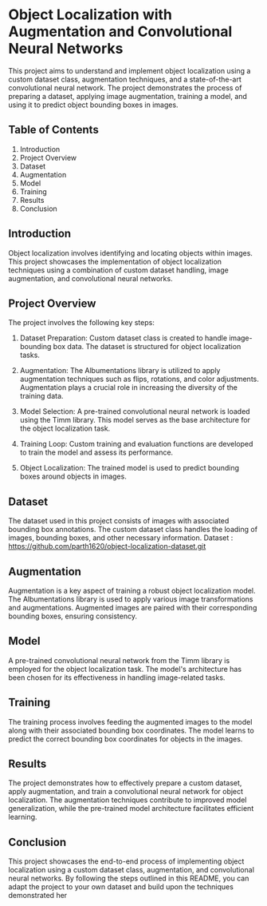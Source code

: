 # Object Localization with Augmentation and Convolutional Neural Networks
This project aims to understand and implement object localization using a custom dataset class, augmentation techniques, and a state-of-the-art convolutional neural network. The project demonstrates the process of preparing a dataset, applying image augmentation, training a model, and using it to predict object bounding boxes in images.

  ## Table of Contents
  1. Introduction
  2. Project Overview
  3. Dataset
  4. Augmentation
  5. Model
  6. Training
  7.   Results
  8.   Conclusion
  
## Introduction
Object localization involves identifying and locating objects within images. This project showcases the implementation of object localization techniques using a combination of custom dataset handling, image augmentation, and convolutional neural networks.

  ## Project Overview
  The project involves the following key steps:
  
  1. Dataset Preparation: Custom dataset class is created to handle image-bounding box data. The dataset is structured for object localization tasks.
  
  2. Augmentation: The Albumentations library is utilized to apply augmentation techniques such as flips, rotations, and color adjustments. Augmentation plays a crucial role in increasing the diversity of the training data.
  
  3. Model Selection: A pre-trained convolutional neural network is loaded using the Timm library. This model serves as the base architecture for the object localization task.
  
  4. Training Loop: Custom training and evaluation functions are developed to train the model and assess its performance.
  
  5. Object Localization: The trained model is used to predict bounding boxes around objects in images.

## Dataset
The dataset used in this project consists of images with associated bounding box annotations. The custom dataset class handles the loading of images, bounding boxes, and other necessary information. Dataset : https://github.com/parth1620/object-localization-dataset.git

## Augmentation
Augmentation is a key aspect of training a robust object localization model. The Albumentations library is used to apply various image transformations and augmentations. Augmented images are paired with their corresponding bounding boxes, ensuring consistency.

## Model
A pre-trained convolutional neural network from the Timm library is employed for the object localization task. The model's architecture has been chosen for its effectiveness in handling image-related tasks.

## Training
The training process involves feeding the augmented images to the model along with their associated bounding box coordinates. The model learns to predict the correct bounding box coordinates for objects in the images.

## Results
The project demonstrates how to effectively prepare a custom dataset, apply augmentation, and train a convolutional neural network for object localization. The augmentation techniques contribute to improved model generalization, while the pre-trained model architecture facilitates efficient learning.

## Conclusion
This project showcases the end-to-end process of implementing object localization using a custom dataset class, augmentation, and convolutional neural networks. By following the steps outlined in this README, you can adapt the project to your own dataset and build upon the techniques demonstrated her
